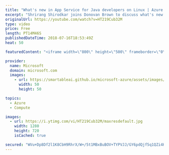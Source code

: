 ```yaml
---
title: "What's new in App Service for Java developers on Linux | Azure Friday"
excerpt: "Shrirang Shirodkar joins Donovan Brown to discuss what's new in App Service for Java developers. In this video, you'll see how Java developers can build web apps for Linux without having to deal with custom Docker containers (i.e., how to use the Tomcat Docker containers provided out of the box) and"
originalUrl: https://youtube.com/watch?v=HT219Cub32M
type: video
price: Free
length: PT14M46S
publishedDateTime: 2018-07-16T18:53:49Z
heat: 50

featuredContent: "<iframe width=\"800\" height=\"500\" frameborder=\"0\" src=\"https://www.youtube.com/embed/HT219Cub32M\" allow=\"accelerometer; autoplay; encrypted-media; gyroscope; picture-in-picture\" allowfullscreen></iframe>"

provider:
  name: Microsoft
  domain: microsoft.com
  images:
    - url: https://smartableai.github.io/microsoft-azure/assets/images/organizations/microsoft.com-50x50.jpg
      width: 50
      height: 50

topics:
  - Azure
  - Compute

images:
  - url: https://i.ytimg.com/vi/HT219Cub32M/maxresdefault.jpg
    width: 1280
    height: 720
    isCached: true

secured: "WVu+Dp8Df2l1K8CbH9RhrX/W+/5t1MBxBuBOV+TYPVJJ/GY6pdQjf5q1QZi4H7U2S83hEYjvFSua6srJjdc9OYCSlKM/J/OSgdFT1waytEbZpk7yTPcLWPg8ckXZW8f5OxnfOF/sSACrXFhAQyIzGAqUCyly8Gm+kzDC0sw18iZ4T68O4I3iZy4IHX+1DZ2C1YYvhEGPpmvmAnEBE0CO7PPZPzQTygEODvYygI9v9XCiyiUEEQ182DWbe7AO2+0txDZmJWkg66rjLE6gQMT0ZDiIH/aP2aqoBjekrsVCjOOINh1DRvH/TkLr4kVG1sJnJwdnRQjRaZxUgW6/+MKrLqQyePItISvAhSsktRsBkvQ3Yr24zf8sWvZC6P4d8xYBIpr0rgmxtbiNDfEt0k9wrt6Ylf610fAdzvFfirwsJfQ=;W8dFupRo/FRBURGQeWVaBw=="
---
```


